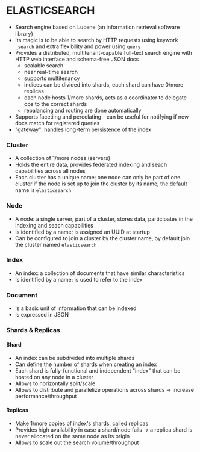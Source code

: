 # ELASTICSEARCH
- Search engine based on Lucene (an information retrieval software library)
- Its magic is to be able to search by HTTP requests using keywork `_search` and extra flexibility and power using `query`
- Provides a distributed, multitenant-capable full-text search engine with HTTP web interface and schema-free JSON docs
	- scalable search
	- near real-time search
	- supports multitenancy
	- indices can be divided into shards, each shard can have 0/more replicas
	- each node hosts 1/more shards, acts as a coordinator to delegate ops to the correct shards
	- rebalancing and routing are done automatically
- Supports facetiing and percolating - can be useful for notifying if new docs match for registered queries
- "gateway": handles long-term persistence of the index

### Cluster
- A collection of 1/more nodes (servers)
- Holds the entire data, provides federated indexing and seach capabilities across all nodes
- Each cluster has a unique name; one node can only be part of one cluster if the node is set up to join the cluster by its name; the default name is `elasticsearch`

### Node
- A node: a single server, part of a cluster, stores data, participates in the indexing and seach capabilities
- Is identified by a name; is assigned an UUID at startup
- Can be configured to join a cluster by the cluster name, by default join the cluster named `elasticsearch`

### Index
- An index: a collection of documents that have similar characteristics
- Is identified by a name: is used to refer to the index

### Document
- Is a basic unit of information that can be indexed
- Is expressed in JSON

### Shards & Replicas
#### Shard
- An index can be subdivided into multiple shards
- Can define the number of shards when creating an index
- Each shard is fully-functional and independent "index" that can be hosted on any node in a cluster
- Allows to horizontally split/scale
- Allows to distribute and parallelize operations across shards -> increase performance/throughput
#### Replicas
- Make 1/more copies of index's shards, called replicas
- Provides high availability in case a shard/node fails -> a replica shard is never allocated on the same node as its origin
- Allows to scale out the search volume/throughput

